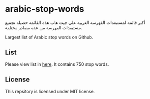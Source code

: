 # arabic-stop-words
أكبر قائمة لمستبعدات الفهرسة العربية على جيت هاب
هذه القائمة حصيلة تجميع مستبعدات الفهرسة من عدة مصادر مختلفة.

Largest list of Arabic stop words on Github. 

## List

Please view list in [here](https://github.com/mohataher/arabic-stop-words). It contains 750 stop words.

## License

This repsitory is licensed under MIT license.
